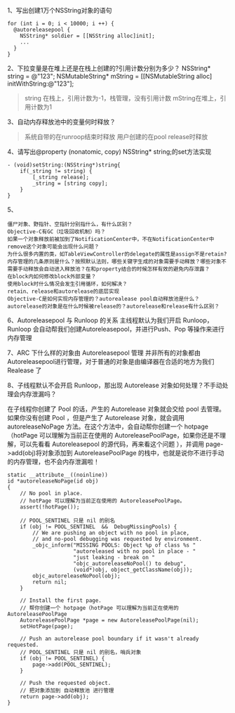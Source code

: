 1、写出创建1万个NSString对象的语句
```
for (int i = 0; i < 10000; i ++) {  
  @autoreleasepool {  
    NSString* soldier = [[NSString alloc]init];  
    ...
  }  
}
```
2、下拉变量是在堆上还是在栈上创建的?引用计数分别为多少？
NSString* string = @"123";
NSMutableString* mString = [[NSMutableString alloc] initWithString:@"123"];
> string 在栈上，引用计数为-1，栈管理，没有引用计数
> mString在堆上，引用计数为1

3、自动内存释放池中的变量何时释放？
>系统自带的在runroop结束时释放
>用户创建的在pool release时释放

4、请写出@property (nonatomic, copy) NSString* string;的set方法实现
```
- (void)setString:(NSString*)string{   
    if(_string != string) {   
        [_string release];   
        _string = [string copy];   
    }
}
```

5、
```
僵尸对象、野指针、空指针分别指什么，有什么区别？
Objective-C有GC（垃圾回收机制）吗？
如果一个对象释放前被加到了NotificationCenter中，不在NotificationCenter中remove这个对象可能会出现什么问题？
为什么很多内置的类，如TableViewController的delegate的属性是assign不是retain?
内存管理的几条原则是什么？按照默认法则，哪些关键字生成的对象需要手动释放？哪些对象不需要手动释放会自动进入释放池？在和property结合的时候怎样有效的避免内存泄露？
在block内如何修改block外部变量？
使用block时什么情况会发生引用循环，如何解决？
retain、release和autorelease的底层实现
Objective-C是如何实现内存管理的？autorealease pool自动释放池是什么？autorelease的对象是在什么时候被release的？autorelease和release有什么区别？
```

6、Autoreleasepool 与 Runloop 的关系
主线程默认为我们开启 Runloop，Runloop 会自动帮我们创建Autoreleasepool，并进行Push、Pop 等操作来进行内存管理

7、ARC 下什么样的对象由 Autoreleasepool 管理
并非所有的对象都由Autoreleasepool进行管理，对于普通的对象是由编译器在合适的地方为我们 Realease 了

8、子线程默认不会开启 Runloop，那出现 Autorelease 对象如何处理？不手动处理会内存泄漏吗？

在子线程你创建了 Pool 的话，产生的 Autorelease 对象就会交给 pool 去管理。如果你没有创建 Pool ，但是产生了 Autorelease 对象，就会调用 autoreleaseNoPage 方法。在这个方法中，会自动帮你创建一个 hotpage（hotPage 可以理解为当前正在使用的 AutoreleasePoolPage，如果你还是不理解，可以先看看 Autoreleasepool 的源代码，再来看这个问题 ），并调用 page->add(obj)将对象添加到 AutoreleasePoolPage 的栈中，也就是说你不进行手动的内存管理，也不会内存泄漏啦！
```
static __attribute__((noinline))
id *autoreleaseNoPage(id obj)
{
    // No pool in place.
    // hotPage 可以理解为当前正在使用的 AutoreleasePoolPage。
    assert(!hotPage());

    // POOL_SENTINEL 只是 nil 的别名
    if (obj != POOL_SENTINEL  &&  DebugMissingPools) {
        // We are pushing an object with no pool in place,
        // and no-pool debugging was requested by environment.
        _objc_inform("MISSING POOLS: Object %p of class %s "
                     "autoreleased with no pool in place - "
                     "just leaking - break on "
                     "objc_autoreleaseNoPool() to debug",
                     (void*)obj, object_getClassName(obj));
        objc_autoreleaseNoPool(obj);
        return nil;
    }

    // Install the first page.
    // 帮你创建一个 hotpage（hotPage 可以理解为当前正在使用的 AutoreleasePoolPage
    AutoreleasePoolPage *page = new AutoreleasePoolPage(nil);
    setHotPage(page);

    // Push an autorelease pool boundary if it wasn't already requested.
    // POOL_SENTINEL 只是 nil 的别名，哨兵对象
    if (obj != POOL_SENTINEL) {
        page->add(POOL_SENTINEL);
    }

    // Push the requested object.
    // 把对象添加到 自动释放池 进行管理
    return page->add(obj);
}
```
